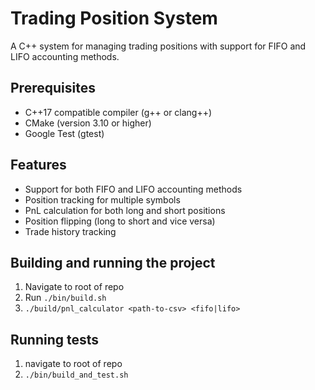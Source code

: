 # Trading Position System

A C++ system for managing trading positions with support for FIFO and LIFO accounting methods.

## Prerequisites

- C++17 compatible compiler (g++ or clang++)
- CMake (version 3.10 or higher)
- Google Test (gtest)


## Features

- Support for both FIFO and LIFO accounting methods
- Position tracking for multiple symbols
- PnL calculation for both long and short positions
- Position flipping (long to short and vice versa)
- Trade history tracking

## Building and running the project

1. Navigate to root of repo
2. Run `./bin/build.sh`
3. `./build/pnl_calculator <path-to-csv> <fifo|lifo>`

## Running tests
1. navigate to root of repo
2. `./bin/build_and_test.sh`

